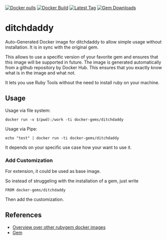 [![Docker pulls](https://img.shields.io/docker/pulls/rubygem/ditchdaddy.svg)](https://hub.docker.com/r/rubygem/ditchdaddy/)
[![Docker Build](https://img.shields.io/docker/automated/rubygem/ditchdaddy.svg)](https://hub.docker.com/r/rubygem/ditchdaddy/)
[![Latest Tag](https://img.shields.io/github/tag/docker-rubygem/ditchdaddy.svg)](https://hub.docker.com/r/rubygem/ditchdaddy/)
[![Gem Downloads](https://img.shields.io/gem/dt/ditchdaddy.svg)](https://rubygems.org/gems/ditchdaddy/)
# ditchdaddy

Auto-Generated Docker image for ditchdaddy to allow simple usage without installation.
It is in sync with the original gem.

This allows to use a specific version of your favorite gem and ensures that this image will be supported in future.
The image is generated automatically from a github repository by Docker Hub.
This ensures that you exactly know what is in the image and what not.

It lets you use Ruby Tools without the need to install ruby on your machine.

## Usage

Usage via file system:

`docker run -v $(pwd):/work -ti docker-gems/ditchdaddy`

Usage via Pipe:

`echo "test" | docker run -ti docker-gems/ditchdaddy`

It depends on your specific use case how your want to use it.

### Add Customization

For extension, it could be used as base image.

So instead of struggeling with the installation of a gem, just write

`FROM docker-gems/ditchdaddy`

Then add the customization.

## References

 - [Overview over other rubygem docker images](https://github.com/thinkbot/docker-rubygem)
 - [Gem](https://rubygems.org/gems/ditchdaddy/)
